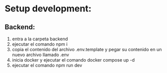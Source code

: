 
# Setup development:

## Backend:

1. entra a la carpeta backend
2. ejecutar el comando npm i
3. copia el contenido del archivo .env.template y pegar su contenido en un nuevo archivo llamado .env
4. inicia docker y ejecutar el comando docker compose up -d
5. ejecutar el comando npm run dev